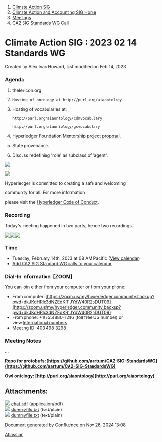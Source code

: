 1. [Climate Action SIG](index.html)
2. [Climate Action and Accounting SIG Home](Climate-Action-and-Accounting-SIG-Home_19005445.html)
3. [Meetings](Meetings_19005583.html)
4. [CA2 SIG Standards WG Call](CA2-SIG-Standards-WG-Call_19007176.html)

# Climate Action SIG : 2023 02 14 Standards WG

Created by Alex Ivan Howard, last modified on Feb 14, 2023

### Agenda

1. thelexicon.org
2. ```
   Hosting of ontology at http://purl.org/aiaontology
   ```
3. Hosting of vocabularies at: 
   
   ```
   http://purl.org/aiaontology/cdmvocabulary
   ```
   
   ```
   http://purl.org/aiaontology/gsvocabulary

   ```
4. Hyperledger Foundation Mentorship [project proposal.](https://lf-hyperledger.atlassian.net/wiki/display/INTERN/Project+Proposal)
5. State provenance.
6. Discuss redefining 'role' as subclass of 'agent'.

![](https://wiki.hyperledger.org/download/attachments/29034696/Antitrustnotice.png?version=1&modificationDate=1581695654000&api=v2)

![](https://wiki.hyperledger.org/download/attachments/2392771/welcome.png?version=2&modificationDate=1572450107000&api=v2)

Hyperledger is committed to creating a safe and welcoming

community for all. For more information

please visit the [Hyperledger Code of Conduct](https://lf-hyperledger.atlassian.net/wiki/display/HYP/Hyperledger+Code+of+Conduct).

### Recording

Today's meeting happened in two parts, hence two recordings.

[![](attachments/thumbnails/19010089/19010097)](attachments/19010089/19010097.pdf)![](plugins/servlet/confluence/placeholder/unknown-attachment)![](plugins/servlet/confluence/placeholder/unknown-attachment)

### **Time**

- Tuesday, February 14th, 2023 at 08 AM Pacific ([View calendar](https://lists.hyperledger.org/g/climate-sig/calendar))
- [Add CA2 SIG Standard WG calls to your calendar](https://lf-hyperledger.atlassian.net/wiki/download/attachments/19009983/invite.ics?version=1&modificationDate=1673879601000&api=v2)

### **Dial-In Information  \[ZOOM]**

You can join either from your computer or from your phone:

- From computer: [https://zoom.us/my/hyperledger.community.backup?pwd=dkJKdHRlc3dNZEdKR1JYdW40R2pDUT09](https://zoom.us/my/hyperledger.community.backup?pwd=dkJKdHRlc3dNZEdKR1JYdW40R2pDUT09)
- From phone: +1(855)880-1246 (toll free US number) or view [International numbers](https://zoom.us/u/bAaJoyznp)
- Meeting ID: 403 498 3298

### **Meeting Notes**

...

**Repo for protobufs: [https://github.com/aartum/CA2-SIG-StandardsWG](https://github.com/aartum/CA2-SIG-StandardsWG)**

**Owl ontology: [http://purl.org/aiaontology](http://purl.org/aiaontology)**

## Attachments:

![](images/icons/bullet_blue.gif) [chat.pdf](attachments/19010089/19010097.pdf) (application/pdf)  
![](images/icons/bullet_blue.gif) [dummyfile.txt](attachments/19010089/19010099.txt) (text/plain)  
![](images/icons/bullet_blue.gif) [dummyfile.txt](attachments/19010089/19010098.txt) (text/plain)

Document generated by Confluence on Nov 26, 2024 13:08

[Atlassian](http://www.atlassian.com/)
